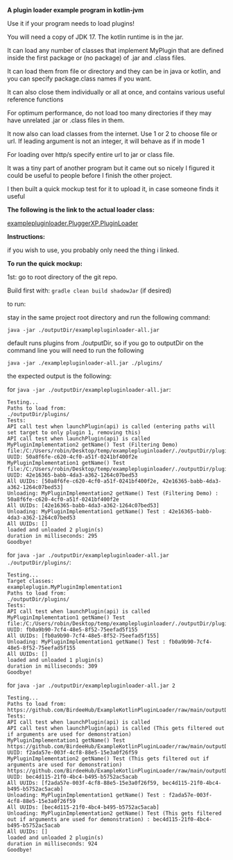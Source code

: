 **A plugin loader example program in kotlin-jvm**

Use it if your program needs to load plugins!

You will need a copy of JDK 17. The kotlin runtime is in the jar.

It can load any number of classes that implement MyPlugin that are defined inside the first package or (no package) of .jar and .class files.

It can load them from file or directory and they can be in java or kotlin, and you can specify package.class names if you want.

It can also close them individually or all at once, and contains various useful reference functions

For optimum performance, do not load too many directories if they may have unrelated .jar or .class files in them.

It now also can load classes from the internet. Use 1 or 2 to choose file or url. If leading argument is not an integer, it will behave as if in mode 1

For loading over http/s specify entire url to jar or class file. 

It was a tiny part of another program but it came out so nicely I figured it could be useful to people before I finish the other project.

I then built a quick mockup test for it to upload it, in case someone finds it useful

**The following is the link to the actual loader class:**

[examplepluginloader.PluggerXP.PluginLoader](examplepluginloader/src/main/kotlin/examplepluginloader/PluggerXP/PluginLoader.kt)

**Instructions:**

if you wish to use, you probably only need the thing i linked.

**To run the quick mockup:**

1st: go to root directory of the git repo.

Build first with: ```gradle clean build shadowJar``` (if desired)

to run:

stay in the same project root directory and run the following command:

```java -jar ./outputDir/examplepluginloader-all.jar```

default runs plugins from ./outputDir, so if you go to outputDir on the command line you will need to run the following

```java -jar ./examplepluginloader-all.jar ./plugins/```

the expected output is the following:

for ```java -jar ./outputDir/examplepluginloader-all.jar```:
```
Testing...
Paths to load from:
./outputDir/plugins/
Tests:
API call test when launchPlugin(api) is called (entering paths will set target to only plugin 1, removing this)
API call test when launchPlugin(api) is called
MyPluginImplementation2 getName() Test (Filtering Demo)
file:/C:/Users/robin/Desktop/temp/examplepluginloader/./outputDir/plugins/exampleplugin.jar
UUID: 50a8f6fe-c620-4cf0-a51f-0241bf400f2e
MyPluginImplementation1 getName() Test
file:/C:/Users/robin/Desktop/temp/examplepluginloader/./outputDir/plugins/exampleplugin.jar
UUID: 42e16365-babb-4da3-a362-1264c07bed53
All UUIDs: [50a8f6fe-c620-4cf0-a51f-0241bf400f2e, 42e16365-babb-4da3-a362-1264c07bed53]
Unloading: MyPluginImplementation2 getName() Test (Filtering Demo) : 50a8f6fe-c620-4cf0-a51f-0241bf400f2e
All UUIDs: [42e16365-babb-4da3-a362-1264c07bed53]
Unloading: MyPluginImplementation1 getName() Test : 42e16365-babb-4da3-a362-1264c07bed53
All UUIDs: []
loaded and unloaded 2 plugin(s)
duration in milliseconds: 295
Goodbye!
```

for ```java -jar ./outputDir/examplepluginloader-all.jar ./outputDir/plugins/```:
```
Testing...
Target classes:
exampleplugin.MyPluginImplementation1
Paths to load from:
./outputDir/plugins/
Tests:
API call test when launchPlugin(api) is called
MyPluginImplementation1 getName() Test
file:/C:/Users/robin/Desktop/temp/examplepluginloader/./outputDir/plugins/exampleplugin.jar
UUID: fb0a9b90-7cf4-48e5-8f52-75eefad5f155
All UUIDs: [fb0a9b90-7cf4-48e5-8f52-75eefad5f155]
Unloading: MyPluginImplementation1 getName() Test : fb0a9b90-7cf4-48e5-8f52-75eefad5f155
All UUIDs: []
loaded and unloaded 1 plugin(s)
duration in milliseconds: 309
Goodbye!
```

for ```java -jar ./outputDir/examplepluginloader-all.jar 2```
```
Testing...
Paths to load from:
https://github.com/BirdeeHub/ExampleKotlinPluginLoader/raw/main/outputDir/plugins/exampleplugin.jar
Tests:
API call test when launchPlugin(api) is called
API call test when launchPlugin(api) is called (This gets filtered out if arguments are used for demonstration)
MyPluginImplementation1 getName() Test
https://github.com/BirdeeHub/ExampleKotlinPluginLoader/raw/main/outputDir/plugins/exampleplugin.jar
UUID: f2ada57e-003f-4cf8-88e5-15e3a0f26f59
MyPluginImplementation2 getName() Test (This gets filtered out if arguments are used for demonstration)
https://github.com/BirdeeHub/ExampleKotlinPluginLoader/raw/main/outputDir/plugins/exampleplugin.jar
UUID: bec4d115-21f0-4bc4-b495-b5752ac5acab
All UUIDs: [f2ada57e-003f-4cf8-88e5-15e3a0f26f59, bec4d115-21f0-4bc4-b495-b5752ac5acab]
Unloading: MyPluginImplementation1 getName() Test : f2ada57e-003f-4cf8-88e5-15e3a0f26f59
All UUIDs: [bec4d115-21f0-4bc4-b495-b5752ac5acab]
Unloading: MyPluginImplementation2 getName() Test (This gets filtered out if arguments are used for demonstration) : bec4d115-21f0-4bc4-b495-b5752ac5acab
All UUIDs: []
loaded and unloaded 2 plugin(s)
duration in milliseconds: 924
Goodbye!
```